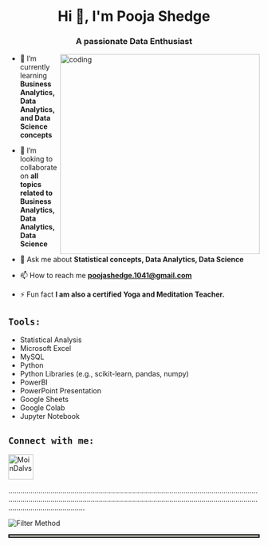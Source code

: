 <h1 align="center">Hi 👋, I'm Pooja Shedge</h1>
<h3 align="center">A passionate Data Enthusiast</h3>  
<img align="right" alt="coding" width="400" src="https://github.com/poojashedge12/Pooja-Shedge/assets/110235823/42c93183-b5cc-4559-a4a6-fa1ff5cd6887">


- 🌱 I’m currently learning **Business Analytics, Data Analytics, and Data Science concepts**

- 👯 I’m looking to collaborate on **all topics related to Business Analytics, Data Analytics, Data Science**

- 💬 Ask me about **Statistical concepts, Data Analytics, Data Science**

- 📫 How to reach me **poojashedge.1041@gmail.com**

- ⚡ Fun fact **I am also a certified Yoga and Meditation Teacher.**

## `Tools:`

- Statistical Analysis
- Microsoft Excel
- MySQL
- Python
- Python Libraries (e.g., scikit-learn, pandas, numpy)
- PowerBI
- PowerPoint Presentation
- Google Sheets
- Google Colab
- Jupyter Notebook
  

## `Connect with me: `
<p align="left">
<a href="https://www.linkedin.com/in/pooja-shedge-922a11246/" target="blank"><img align="center" src="https://img.icons8.com/color/344/linkedin-circled--v1.png" alt="MoinDalvs" height="50" width="50" /></a>
</p>

..............................................................................................................................................................................................................................................................................................

![Filter Method](https://static.wixstatic.com/media/3e99b9_f53a1cab95ae4dfd938a1bf6a1a62f49~mv2.gif)

<div style="align:center;
            display:fill;
            border-radius: false;
            border-style: solid;
            border-color:#000000;
            border-style: false;
            border-width: 2px;
            color:#CF673A;
            font-size:15px;
            font-family: Georgia;
            background-color:#E8DCCC;
            text-align:center;
            letter-spacing:0.1px;
            padding: 0.1em;">


